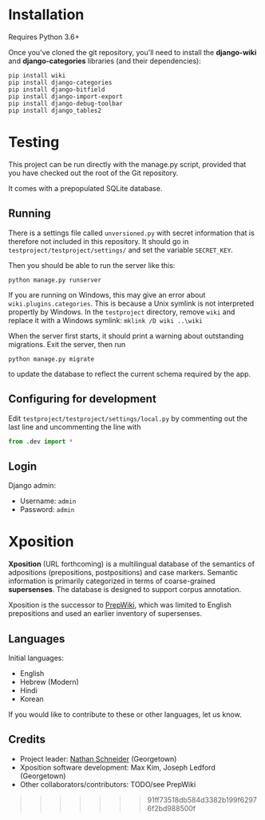 Installation
============

Requires Python 3.6+

Once you've cloned the git repository, you'll need to install the __django-wiki__ and __django-categories__ libraries (and their dependencies):

    pip install wiki
    pip install django-categories
    pip install django-bitfield
    pip install django-import-export
    pip install django-debug-toolbar
    pip install django_tables2

Testing
===========

This project can be run directly with the manage.py script, provided
that you have checked out the root of the Git repository.

It comes with a prepopulated SQLite database.

Running
-------

There is a settings file called `unversioned.py` with secret information that is therefore not included in this repository. 
It should go in `testproject/testproject/settings/` and set the variable `SECRET_KEY`.

Then you should be able to run the server like this:

    python manage.py runserver

If you are running on Windows, this may give an error about `wiki.plugins.categories`. This is because a Unix symlink is not interpreted propertly by Windows. In the `testproject` directory, remove `wiki` and replace it with a Windows symlink: `mklink /D wiki ..\wiki`

When the server first starts, it should print a warning about outstanding migrations. Exit the server, then run

    python manage.py migrate
    
to update the database to reflect the current schema required by the app.

Configuring for development
---------------------------

Edit `testproject/testproject/settings/local.py` by commenting out the last line and uncommenting the line with

```py
from .dev import *
```

Login
-----

Django admin:

  * Username: `admin`
  * Password: `admin`

# Xposition

__Xposition__ (URL forthcoming) is a multilingual database of the semantics of adpositions (prepositions, postpositions) and case markers.
Semantic information is primarily categorized in terms of coarse-grained __supersenses__.
The database is designed to support corpus annotation.

Xposition is the successor to [PrepWiki](http://demo.ark.cs.cmu.edu/PrepWiki/), which was limited to English prepositions
and used an earlier inventory of supersenses.

## Languages

Initial languages:

* English
* Hebrew (Modern)
* Hindi
* Korean

If you would like to contribute to these or other languages, let us know.

## Credits

* Project leader: [Nathan Schneider](http://nathan.cl) (Georgetown)
* Xposition software development: Max Kim, Joseph Ledford (Georgetown)
* Other collaborators/contributors: TODO/see PrepWiki
>>>>>>> 91ff73518db584d3382b199f62976f2bd988500f

